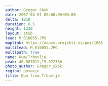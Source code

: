 ```yaml
---
author: Gregor_Skok
date: 2007-04-01 00:00:00+00:00
delta: 1010
duration: 6.5
height: 1220
layout: stub
lead: M_010055.JPG
maplink: https://mapzs.projekti.si/poi/1085
multilead: M_010055.JPG
multipath: true
name: Kum/Trbovlje
peak: 46.087612,15.072366
photo_author: Gregor_Skok
region: posavje
title: Kum from Trbovlje
---
```

